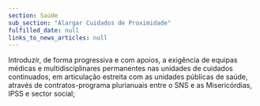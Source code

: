 ```yaml
---
section: Saúde
sub_section: "Alargar Cuidados de Proximidade"
fulfilled_date: null
links_to_news_articles: null
---
```


Introduzir, de forma progressiva e com apoios, a exigência de equipas médicas e multidisciplinares permanentes nas unidades de cuidados continuados, em articulação estreita com as unidades públicas de saúde, através de contratos-programa plurianuais entre o SNS e as Misericórdias, IPSS e sector social;